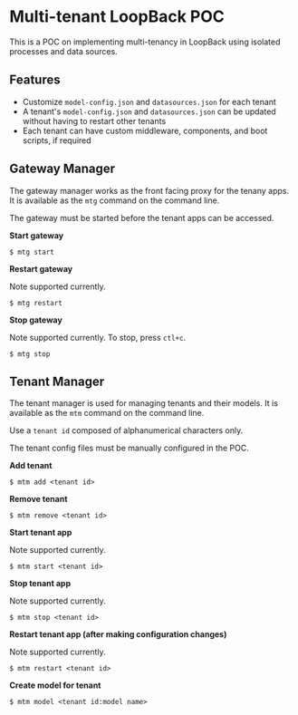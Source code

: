 # Multi-tenant LoopBack POC

This is a POC on implementing multi-tenancy in LoopBack using isolated processes and data sources.

## Features

* Customize `model-config.json` and `datasources.json` for each tenant
* A tenant's `model-config.json` and `datasources.json` can be updated without having to restart other tenants
* Each tenant can have custom middleware, components, and boot scripts, if required

## Gateway Manager

The gateway manager works as the front facing proxy for the tenany apps. It is available as the `mtg` command on the command line.

The gateway must be started before the tenant apps can be accessed.

**Start gateway**

```
$ mtg start
```

**Restart gateway**

Note supported currently.

```
$ mtg restart
```

**Stop gateway**

Note supported currently. To stop, press `ctl+c`.

```
$ mtg stop
```

## Tenant Manager

The tenant manager is used for managing tenants and their models. It is available as the `mtm` command on the command line.

Use a `tenant id` composed of alphanumerical characters only.

The tenant config files must be manually configured in the POC.

**Add tenant**

```
$ mtm add <tenant id>
```

**Remove tenant**

```
$ mtm remove <tenant id>
```

**Start tenant app**

Note supported currently.

```
$ mtm start <tenant id>
```

**Stop tenant app**

Note supported currently.

```
$ mtm stop <tenant id>
```

**Restart tenant app (after making configuration changes)**

Note supported currently.

```
$ mtm restart <tenant id>
```

**Create model for tenant**

```
$ mtm model <tenant id:model name>
```
